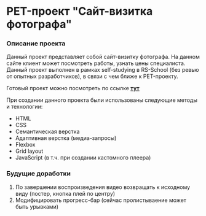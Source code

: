 # PET-проект "Сайт-визитка фотографа"

### Описание проекта
Данный проект представляет собой сайт-визитку фотографа. На данном сайте клиент может посмотреть работы, узнать цены специалиста. Данный проект выполнен в рамках self-studying в RS-School (без ревью от опытных разработчиков), в связи с чем ближе к PET-проекту.

Готовый проект можно посмотреть по ссылке [**тут**](https://marinicheva.github.io/photographer-portfolio/)

  При создании данного проекта были использованы следующие методы и технологии:
  * HTML
  * CSS
  * Семантическая верстка
  * Адаптивная верстка (медиа-запросы)
  * Flexbox
  * Grid layout
  * JavaScript (в т.ч. при создании кастомного плеера)

### Будущие доработки
1. По завершении воспроизведения видео возвращать к исходному виду (постер, кнопка плей по центру)
2. Модифицировать прогресс-бар (сейчас пролистываение может быть урывками)